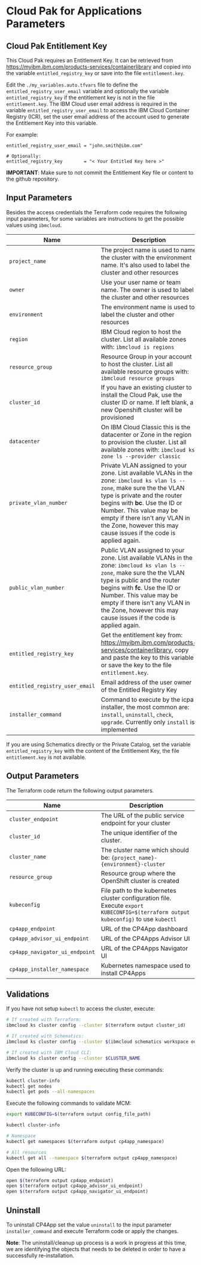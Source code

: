# Cloud Pak for Applications Parameters

## Cloud Pak Entitlement Key

This Cloud Pak requires an Entitlement Key. It can be retrieved from https://myibm.ibm.com/products-services/containerlibrary and copied into the variable `entitled_registry_key` or save into the file `entitlement.key`.

Edit the `./my_variables.auto.tfvars` file to define the `entitled_registry_user_email` variable and optionally the variable `entitled_registry_key` if the entitlement key is not in the file `entitlement.key`. The IBM Cloud user email address is required in the variable `entitled_registry_user_email` to access the IBM Cloud Container Registry (ICR), set the user email address of the account used to generate the Entitlement Key into this variable.

For example:

```hcl
entitled_registry_user_email = "john.smith@ibm.com"

# Optionally:
entitled_registry_key        = "< Your Entitled Key here >"
```

**IMPORTANT**: Make sure to not commit the Entitlement Key file or content to the github repository.

## Input Parameters

Besides the access credentials the Terraform code requires the following input parameters, for some variables are instructions to get the possible values using `ibmcloud`.

| Name                           | Description                                                                                                                                                                                                                                                                                                                  | Default             | Required |
| ------------------------------ | ---------------------------------------------------------------------------------------------------------------------------------------------------------------------------------------------------------------------------------------------------------------------------------------------------------------------------- | ------------------- | -------- |
| `project_name`                 | The project name is used to name the cluster with the environment name. It's also used to label the cluster and other resources                                                                                                                                                                                              | `cloud-pack`        | Yes      |
| `owner`                        | Use your user name or team name. The owner is used to label the cluster and other resources                                                                                                                                                                                                                                  | `anonymous`         | Yes      |
| `environment`                  | The environment name is used to label the cluster and other resources                                                                                                                                                                                                                                                        | `sandbox`           | No       |
| `region`                       | IBM Cloud region to host the cluster. List all available zones with: `ibmcloud is regions`                                                                                                                                                                                                                                   | `us-south`          | No       |
| `resource_group`               | Resource Group in your account to host the cluster. List all available resource groups with: `ibmcloud resource groups`                                                                                                                                                                                                      | `cloud-pak-sandbox` | No       |
| `cluster_id`                   | If you have an existing cluster to install the Cloud Pak, use the cluster ID or name. If left blank, a new Openshift cluster will be provisioned                                                                                                                                                                             |                     | No       |
| `datacenter`                   | On IBM Cloud Classic this is the datacenter or Zone in the region to provision the cluster. List all available zones with: `ibmcloud ks zone ls --provider classic`                                                                                                                                                          | `dal10`             | No       |
| `private_vlan_number`          | Private VLAN assigned to your zone. List available VLANs in the zone: `ibmcloud ks vlan ls --zone`, make sure the the VLAN type is private and the router begins with **bc**. Use the ID or Number. This value may be empty if there isn't any VLAN in the Zone, however this may cause issues if the code is applied again. |                     | No       |
| `public_vlan_number`           | Public VLAN assigned to your zone. List available VLANs in the zone: `ibmcloud ks vlan ls --zone`, make sure the the VLAN type is public and the router begins with **fc**. Use the ID or Number. This value may be empty if there isn't any VLAN in the Zone, however this may cause issues if the code is applied again.   |                     | No       |
| `entitled_registry_key`        | Get the entitlement key from: https://myibm.ibm.com/products-services/containerlibrary, copy and paste the key to this variable or save the key to the file `entitlement.key`.                                                                                                                                               |                     | No       |
| `entitled_registry_user_email` | Email address of the user owner of the Entitled Registry Key                                                                                                                                                                                                                                                                 |                     | Yes      |
| `installer_command`            | Command to execute by the icpa installer, the most common are: `install`, `uninstall`, `check`, `upgrade`. Currently only `install` is implemented                                                                                                                                                                           | `install`           | No       |

If you are using Schematics directly or the Private Catalog, set the variable `entitled_registry_key` with the content of the Entitlement Key, the file `entitlement.key` is not available.

## Output Parameters

The Terraform code return the following output parameters.

| Name                           | Description                                                                                                                         |
| ------------------------------ | ----------------------------------------------------------------------------------------------------------------------------------- |
| `cluster_endpoint`             | The URL of the public service endpoint for your cluster                                                                             |
| `cluster_id`                   | The unique identifier of the cluster.                                                                                               |
| `cluster_name`                 | The cluster name which should be: `{project_name}-{environment}-cluster`                                                            |
| `resource_group`               | Resource group where the OpenShift cluster is created                                                                               |
| `kubeconfig`                   | File path to the kubernetes cluster configuration file. Execute `export KUBECONFIG=$(terraform output kubeconfig)` to use `kubectl` |
| `cp4app_endpoint`              | URL of the CP4App dashboard                                                                                                         |
| `cp4app_advisor_ui_endpoint`   | URL of the CP4Apps Advisor UI                                                                                                       |
| `cp4app_navigator_ui_endpoint` | URL of the CP4Apps Navigator UI                                                                                                     |
| `cp4app_installer_namespace`   | Kubernetes namespace used to install CP4Apps                                                                                        |

## Validations

If you have not setup `kubectl` to access the cluster, execute:

```bash
# If created with Terraform:
ibmcloud ks cluster config --cluster $(terraform output cluster_id)

# If created with Schematics:
ibmcloud ks cluster config --cluster $(ibmcloud schematics workspace output --id $WORKSPACE_ID --json | jq -r '.[].output_values[].cluster_id.value')

# If created with IBM Cloud CLI:
ibmcloud ks cluster config --cluster $CLUSTER_NAME
```

Verify the cluster is up and running executing these commands:

```bash
kubectl cluster-info
kubectl get nodes
kubectl get pods --all-namespaces
```

Execute the following commands to validate MCM:

```bash
export KUBECONFIG=$(terraform output config_file_path)

kubectl cluster-info

# Namespace
kubectl get namespaces $(terraform output cp4app_namespace)

# All resources
kubectl get all --namespace $(terraform output cp4app_namespace)
```

Open the following URL:

```bash
open $(terraform output cp4app_endpoint)
open $(terraform output cp4app_advisor_ui_endpoint)
open $(terraform output cp4app_navigator_ui_endpoint)
```

## Uninstall

To uninstall CP4App set the value `uninstall` to the input parameter `installer_command` and execute Terraform code or apply the changes.

**Note**: The uninstall/cleanup up process is a work in progress at this time, we are identifying the objects that needs to be deleted in order to have a successfully re-installation.
